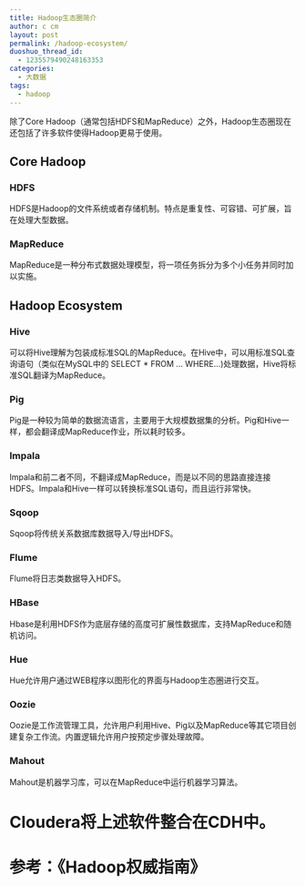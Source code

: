 ```yaml
---
title: Hadoop生态圈简介
author: c cm
layout: post
permalink: /hadoop-ecosystem/
duoshuo_thread_id:
  - 1235579490248163353
categories:
  - 大数据
tags:
  - hadoop
---
```

除了Core Hadoop（通常包括HDFS和MapReduce）之外，Hadoop生态圈现在还包括了许多软件使得Hadoop更易于使用。<!--more-->

## Core Hadoop

### HDFS

HDFS是Hadoop的文件系统或者存储机制。特点是重复性、可容错、可扩展，旨在处理大型数据。

### MapReduce

MapReduce是一种分布式数据处理模型，将一项任务拆分为多个小任务并同时加以实施。

## Hadoop Ecosystem

### Hive

可以将Hive理解为包装成标准SQL的MapReduce。在Hive中，可以用标准SQL查询语句（类似在MySQL中的 SELECT * FROM &#8230; WHERE&#8230;)处理数据，Hive将标准SQL翻译为MapReduce。

### Pig

Pig是一种较为简单的数据流语言，主要用于大规模数据集的分析。Pig和Hive一样，都会翻译成MapReduce作业，所以耗时较多。

### Impala

Impala和前二者不同，不翻译成MapReduce，而是以不同的思路直接连接HDFS。Impala和Hive一样可以转换标准SQL语句，而且运行非常快。

### Sqoop

Sqoop将传统关系数据库数据导入/导出HDFS。

### Flume

Flume将日志类数据导入HDFS。

### HBase

Hbase是利用HDFS作为底层存储的高度可扩展性数据库，支持MapReduce和随机访问。

### Hue

Hue允许用户通过WEB程序以图形化的界面与Hadoop生态圈进行交互。

### Oozie

Oozie是工作流管理工具，允许用户利用Hive、Pig以及MapReduce等其它项目创建复杂工作流。内置逻辑允许用户按预定步骤处理故障。

### Mahout

Mahout是机器学习库，可以在MapReduce中运行机器学习算法。

# Cloudera将上述软件整合在CDH中。

# 参考：《Hadoop权威指南》